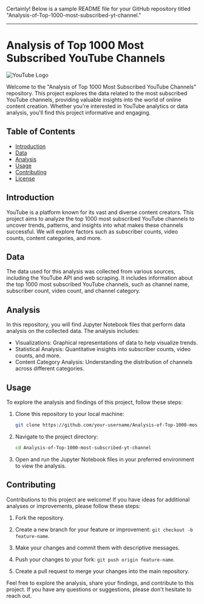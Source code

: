 Certainly! Below is a sample README file for your GitHub repository titled "Analysis-of-Top-1000-most-subscribed-yt-channel."

---

# Analysis of Top 1000 Most Subscribed YouTube Channels

![YouTube Logo](https://www.youtube.com/about/static/svgs/icons/brand-resources/YouTube-logo-full_color_light.svg)

Welcome to the "Analysis of Top 1000 Most Subscribed YouTube Channels" repository. This project explores the data related to the most subscribed YouTube channels, providing valuable insights into the world of online content creation. Whether you're interested in YouTube analytics or data analysis, you'll find this project informative and engaging.

## Table of Contents

- [Introduction](#introduction)
- [Data](#data)
- [Analysis](#analysis)
- [Usage](#usage)
- [Contributing](#contributing)
- [License](#license)

## Introduction

YouTube is a platform known for its vast and diverse content creators. This project aims to analyze the top 1000 most subscribed YouTube channels to uncover trends, patterns, and insights into what makes these channels successful. We will explore factors such as subscriber counts, video counts, content categories, and more.

## Data

The data used for this analysis was collected from various sources, including the YouTube API and web scraping. It includes information about the top 1000 most subscribed YouTube channels, such as channel name, subscriber count, video count, and channel category.

## Analysis

In this repository, you will find Jupyter Notebook files that perform data analysis on the collected data. The analysis includes:

- Visualizations: Graphical representations of data to help visualize trends.
- Statistical Analysis: Quantitative insights into subscriber counts, video counts, and more.
- Content Category Analysis: Understanding the distribution of channels across different categories.

## Usage

To explore the analysis and findings of this project, follow these steps:

1. Clone this repository to your local machine:

   ```bash
   git clone https://github.com/your-username/Analysis-of-Top-1000-most-subscribed-yt-channel.git
   ```

2. Navigate to the project directory:

   ```bash
   cd Analysis-of-Top-1000-most-subscribed-yt-channel
   ```

3. Open and run the Jupyter Notebook files in your preferred environment to view the analysis.

## Contributing

Contributions to this project are welcome! If you have ideas for additional analyses or improvements, please follow these steps:

1. Fork the repository.

2. Create a new branch for your feature or improvement: `git checkout -b feature-name`.

3. Make your changes and commit them with descriptive messages.

4. Push your changes to your fork: `git push origin feature-name`.

5. Create a pull request to merge your changes into the main repository.

   

Feel free to explore the analysis, share your findings, and contribute to this project. If you have any questions or suggestions, please don't hesitate to reach out.
